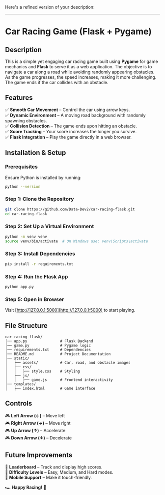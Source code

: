 Here's a refined version of your description:  

---

# Car Racing Game (Flask + Pygame)

## Description  
This is a simple yet engaging car racing game built using **Pygame** for game mechanics and **Flask** to serve it as a web application. The objective is to navigate a car along a road while avoiding randomly appearing obstacles. As the game progresses, the speed increases, making it more challenging. The game ends if the car collides with an obstacle.  

## Features  
✅ **Smooth Car Movement** – Control the car using arrow keys.  
✅ **Dynamic Environment** – A moving road background with randomly spawning obstacles.  
✅ **Collision Detection** – The game ends upon hitting an obstacle.  
✅ **Score Tracking** – Your score increases the longer you survive.  
✅ **Flask Integration** – Play the game directly in a web browser.  

## Installation & Setup  

### Prerequisites  
Ensure Python is installed by running:  
```sh
python --version
```

### Step 1: Clone the Repository  
```sh
git clone https://github.com/Data-Dev2/car-racing-flask.git
cd car-racing-flask
```

### Step 2: Set Up a Virtual Environment  
```sh
python -m venv venv
source venv/bin/activate  # On Windows use: venv\Scripts\activate
```

### Step 3: Install Dependencies  
```sh
pip install -r requirements.txt
```

### Step 4: Run the Flask App  
```sh
python app.py
```

### Step 5: Open in Browser  
Visit [http://127.0.0.1:5000](http://127.0.0.1:5000) to start playing.

## File Structure  
```
car-racing-flask/
│── app.py               # Flask Backend
│── game.py              # Pygame logic
│── requirements.txt     # Dependencies
│── README.md            # Project Documentation
│── static/
│   ├── assets/          # Car, road, and obstacle images
│   ├── css/
│   │   ├── style.css    # Styling
│   ├── js/
│   │   ├── game.js      # Frontend interactivity
│── templates/
│   ├── index.html       # Game interface
```

## Controls  
🎮 **Left Arrow (←)** – Move left  
🎮 **Right Arrow (→)** – Move right  
🎮 **Up Arrow (↑)** – Accelerate  
🎮 **Down Arrow (↓)** – Decelerate  

## Future Improvements  
🚀 **Leaderboard** – Track and display high scores.  
🚀 **Difficulty Levels** – Easy, Medium, and Hard modes.  
🚀 **Mobile Support** – Make it touch-friendly.  

🏎️ **Happy Racing!** 💨  
